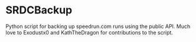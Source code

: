 # SRDCBackup
Python script for backing up speedrun.com runs using the public API.
Much love to Exodustx0 and KathTheDragon for contributions to the script.

